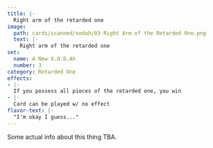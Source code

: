 ```yaml
---
title: |-
  Right arm of the retarded one
image: 
  path: cards/scanned/xodah/03 Right Arm of the Retarded One.png
  text: |-
    Right arm of the retarded one
set:
  name: A New X.O.D.Ah
  number: 3
category: Retarded One
effects: 
- |-
  If you possess all pieces of the retarded one, you win
- |-
  Card can be played w/ no effect
flavor-text: |-
  "I'm okay I guess..."
---
```

Some actual info about this thing TBA.
